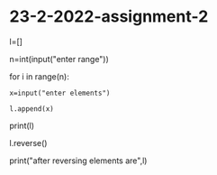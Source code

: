 # 23-2-2022-assignment-2
l=[]

n=int(input("enter range"))

for i in range(n):

    x=input("enter elements")

    l.append(x)

print(l)

l.reverse()

print("after reversing elements are",l)
